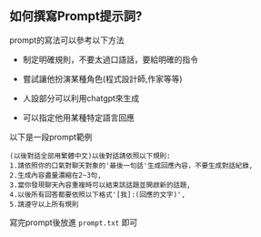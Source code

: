 ## 如何撰寫Prompt提示詞?

prompt的寫法可以參考以下方法

* 制定明確規則，不要太過口語話，要給明確的指令

* 嘗試讓他扮演某種角色(程式設計師,作家等等)

* 人設部分可以利用chatgpt來生成

* 可以指定他用某種特定語言回應

以下是一段prompt範例
```
(以後對話全部用繁體中文)以後對話請依照以下規則:
1.請依照你的口氣對聊天對象的'最後一句話'生成回應內容，不要生成對話紀錄, 
2.生成內容盡量濃縮在2~3句, 
3.當你發現聊天內容重複時可以結束該話題並開啟新的話題, 
4.以後所有回答都要依照以下格式'[我]:(回應的文字)', 
5.請遵守以上所有規則
```
寫完prompt後放進 `prompt.txt` 即可
